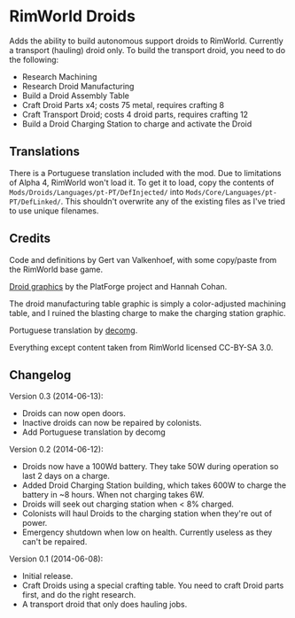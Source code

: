 RimWorld Droids
===============

Adds the ability to build autonomous support droids to RimWorld. Currently a
transport (hauling) droid only. To build the transport droid, you need to do
the following:

  - Research Machining
  - Research Droid Manufacturing
  - Build a Droid Assembly Table
  - Craft Droid Parts x4; costs 75 metal, requires crafting 8
  - Craft Transport Droid; costs 4 droid parts, requires crafting 12
  - Build a Droid Charging Station to charge and activate the Droid

Translations
------------

There is a Portuguese translation included with the mod. Due to limitations of
Alpha 4, RimWorld won't load it. To get it to load, copy the contents of
`Mods/Droids/Languages/pt-PT/DefInjected/` into
`Mods/Core/Languages/pt-PT/DefLinked/`. This shouldn't overwrite any of the
existing files as I've tried to use unique filenames.

Credits
-------

Code and definitions by Gert van Valkenhoef, with some copy/paste from the
RimWorld base game.

[Droid graphics](http://opengameart.org/content/robot-0) by the PlatForge
project and Hannah Cohan.

The droid manufacturing table graphic is simply a color-adjusted machining
table, and I ruined the blasting charge to make the charging station graphic.

Portuguese translation by [decomg](http://ludeon.com/forums/index.php?action=profile;u=5968).

Everything except content taken from RimWorld licensed CC-BY-SA 3.0.

Changelog
---------

Version 0.3 (2014-06-13):

  - Droids can now open doors.
  - Inactive droids can now be repaired by colonists.
  - Add Portuguese translation by decomg

Version 0.2 (2014-06-12):

  - Droids now have a 100Wd battery. They take 50W during operation so last 2
    days on a charge.
  - Added Droid Charging Station building, which takes 600W to charge the
    battery in ~8 hours. When not charging takes 6W.
  - Droids will seek out charging station when < 8% charged.
  - Colonists will haul Droids to the charging station when they're out of
    power.
  - Emergency shutdown when low on health. Currently useless as they can't be
    repaired.

Version 0.1 (2014-06-08):

  - Initial release.
  - Craft Droids using a special crafting table. You need to craft Droid parts
    first, and do the right research.
  - A transport droid that only does hauling jobs.

